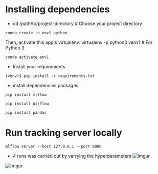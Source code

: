 
# Installing dependencies 
- cd /path/to/project-directory      # Choose your project directory
```
conda create -n env1 python
```
Then, activate this app's virtualenv: virtualenv -p python3 venv1  # For Python 3
```
conda activate env1
```

- Install your requirements
```
(venv)$ pip install -r requirements.txt
```
- install dependencies packages 
```
pip install mlflow
```
```
pip install Airflow
```
```
pip install pandas
```
# Run tracking server locally 
```
mlflow server --host 127.0.0.1 --port 8080
```
- 4 runs was carried out by varrying the hyperparameters
![Imgur](https://imgur.com/BWyZW40.jpg)

![Imgur](https://imgur.com/NoKox3H.jpg)
